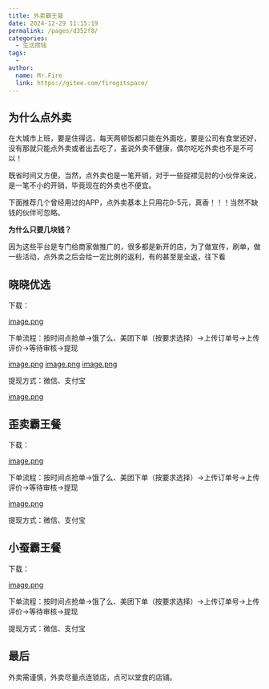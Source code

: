```yaml
---
title: 外卖霸王餐
date: 2024-12-29 11:15:19
permalink: /pages/d352f8/
categories:
  - 生活攒钱
tags:
  - 
author: 
  name: Mr.Fire
  link: https://gitee.com/firegitspace/
---
```



## 为什么点外卖

在大城市上班，要是住得远，每天两顿饭都只能在外面吃，要是公司有食堂还好，没有那就只能点外卖或者出去吃了，虽说外卖不健康，偶尔吃吃外卖也不是不可以！

既省时间又方便，当然，点外卖也是一笔开销，对于一些捉襟见肘的小伙伴来说，是一笔不小的开销，毕竟现在的外卖也不便宜。

下面推荐几个曾经用过的APP，点外卖基本上只用花0-5元，真香！！！当然不缺钱的伙伴可忽略。

**为什么只要几块钱？**

因为这些平台是专门给商家做推广的，很多都是新开的店，为了做宣传，刷单，做一些活动，点外卖之后会给一定比例的返利，有的甚至是全返，往下看

## 晓晓优选

下载：

[image.png](https://fire-repository.oss-cn-beijing.aliyuncs.com/2024/1231/5.jpg)

下单流程：按时间点抢单->饿了么、美团下单（按要求选择）->上传订单号->上传评价->等待审核->提现

[image.png](https://fire-repository.oss-cn-beijing.aliyuncs.com/2024/1231/1.jpg)
[image.png](https://fire-repository.oss-cn-beijing.aliyuncs.com/2024/1231/2.jpg)
[image.png](https://fire-repository.oss-cn-beijing.aliyuncs.com/2024/1231/3.jpg)

提现方式：微信、支付宝

[image.png](https://fire-repository.oss-cn-beijing.aliyuncs.com/2024/1231/4.jpg)


## 歪卖霸王餐
下载：

[image.png](https://fire-repository.oss-cn-beijing.aliyuncs.com/2024/1231/7.jpg)

下单流程：按时间点抢单->饿了么、美团下单（按要求选择）->上传订单号->上传评价->等待审核->提现

[image.png](https://fire-repository.oss-cn-beijing.aliyuncs.com/2024/1231/6.jpg)

提现方式：微信、支付宝


## 小蚕霸王餐
下载：

[image.png](https://fire-repository.oss-cn-beijing.aliyuncs.com/2024/1231/8.jpg)

下单流程：按时间点抢单->饿了么、美团下单（按要求选择）->上传订单号->上传评价->等待审核->提现

提现方式：微信、支付宝

## 最后
外卖需谨慎，外卖尽量点连锁店，点可以堂食的店铺。

